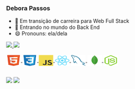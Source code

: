### Debora Passos 
- 🔭 Em transição de carreira para Web Full Stack
- 🌱 Entrando no mundo do Back End
- 😄 Pronouns: ela/dela

<div>
  <a href="https://github.com/DeboraPassos-neo">
  <img height="150em" src="https://github-readme-stats.vercel.app/api?username=DeboraPassos-neo&show_icons=true&theme=synthwave&include_all_commits=true&count_private=true"/>
    
  <img height="150em" src="https://github-readme-stats.vercel.app/api/top-langs/?username=DeboraPassos-neo&layout=compact&langs_count=7&theme=synthwave"/>
</div>

<div style="display: inline_block"><br>
  <img align="center" alt="Deh-HTML" height="30" width="40" src="https://raw.githubusercontent.com/devicons/devicon/master/icons/html5/html5-original.svg">
  <img align="center" alt="Deh-CSS" height="30" width="40" src="https://raw.githubusercontent.com/devicons/devicon/master/icons/css3/css3-original.svg"> 
  <img align="center" alt="Deh-Js" height="30" width="40" src="https://github.com/devicons/devicon/blob/master/icons/javascript/javascript-original.svg">
  <img align="center" alt="Deh-React" height="30" width="40" src="https://raw.githubusercontent.com/devicons/devicon/master/icons/react/react-original.svg">
  <img align="center" alt="Deh-Mysql" height="30" width="40" src="https://github.com/devicons/devicon/blob/master/icons/mysql/mysql-original.svg">
  <img align="center" alt="Deh-MongoDB" height="30" width="40" src="https://github.com/devicons/devicon/blob/master/icons/mongodb/mongodb-original.svg">
  <img align="center" alt="Deh-NodeJS" height="30" width="40" src="https://github.com/devicons/devicon/blob/master/icons/nodejs/nodejs-original.svg">
</div>
 
  ##
  
<div>
  <a href = "mailto:deborinhapassos@gmail.com"><img src="https://img.shields.io/badge/-Gmail-%23333?style=for-the-badge&logo=gmail&logoColor=white" target="_blank"></a>
  <a href="https://www.linkedin.com/in/dehpassos" target="_blank"><img src="https://img.shields.io/badge/-LinkedIn-%230077B5?style=for-the-badge&logo=linkedin&logoColor=white" target="_blank"></a> 
</div>
  
 
